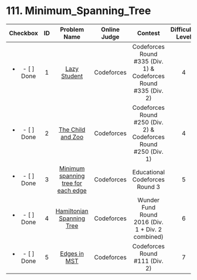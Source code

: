 # 111. Minimum_Spanning_Tree


| Checkbox | ID | Problem Name|Online Judge|Contest|Difficulty Level|
|:---:|:---:|:---:|:---:|:---:|:---:|
|<ul><li>- [ ] Done</li></ul>|1|[Lazy Student](http://codeforces.com/problemset/problem/605/B)|Codeforces|Codeforces Round #335 (Div. 1) & Codeforces Round #335 (Div. 2)|4|
|<ul><li>- [ ] Done</li></ul>|2|[The Child and Zoo](http://codeforces.com/problemset/problem/437/D)|Codeforces|Codeforces Round #250 (Div. 2) & Codeforces Round #250 (Div. 1)|4|
|<ul><li>- [ ] Done</li></ul>|3|[Minimum spanning tree for each edge](http://codeforces.com/problemset/problem/609/E)|Codeforces|Educational Codeforces Round 3|5|
|<ul><li>- [ ] Done</li></ul>|4|[Hamiltonian Spanning Tree](http://codeforces.com/problemset/problem/618/D)|Codeforces|Wunder Fund Round 2016 (Div. 1 + Div. 2 combined)|6|
|<ul><li>- [ ] Done</li></ul>|5|[Edges in MST](http://codeforces.com/problemset/problem/160/D)|Codeforces|Codeforces Round #111 (Div. 2)|7|
